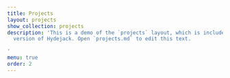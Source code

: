 ```yaml
---
title: Projects
layout: projects
show_collection: projects
description: 'This is a demo of the `projects` layout, which is included in the PRO
  version of Hydejack. Open `projects.md` to edit this text.

'
menu: true
order: 2
---
```


